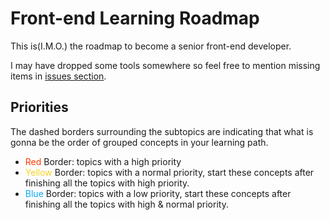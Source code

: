 # Front-end Learning Roadmap

This is(I.M.O.) the roadmap to become a senior front-end developer.

I may have dropped some tools somewhere so feel free to mention missing items in [issues section](https://github.com/milad-afkhami/front-end-learning-roadmap/issues).

## Priorities

The dashed borders surrounding the subtopics are indicating that what is gonna be the order of grouped concepts in your learning path.

- <span style="color:#FF3C00;">Red</span> Border: topics with a high priority
- <span style="color:#F3D321;">Yellow</span> Border: topics with a normal priority, start these concepts after finishing all the topics with high priority.
- <span style="color:#05A8F4;">Blue</span> Border: topics with a low priority, start these concepts after finishing all the topics with high & normal priority.
